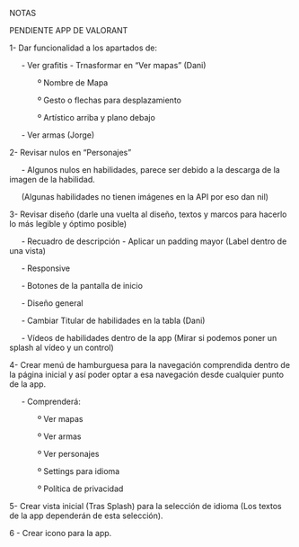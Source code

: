 ﻿NOTAS  

PENDIENTE APP DE VALORANT

1- Dar funcionalidad a los apartados de:

`	`- Ver grafitis -  Trnasformar en “Ver mapas” (Dani)



`		`º Nombre de Mapa

`		`º Gesto o flechas para desplazamiento

`		`º Artístico arriba y plano debajo



`	`- Ver armas (Jorge)

2- Revisar nulos en “Personajes” 



`	`- Algunos nulos en habilidades, parece ser debido a la descarga de la imagen de la habilidad.

`	`(Algunas habilidades no tienen imágenes en la API por eso dan nil)

3- Revisar diseño (darle una vuelta al diseño, textos y marcos para hacerlo lo más legible y óptimo posible)

`	`- Recuadro de descripción - Aplicar un padding mayor (Label dentro de una vista)

`	`- Responsive

`	`- Botones de la pantalla de inicio

`	`- Diseño general

`	`- Cambiar Titular de habilidades en la tabla (Dani)

`	`- Vídeos de habilidades dentro de la app (Mirar si podemos poner un splash al vídeo y un 	control)

4- Crear menú de hamburguesa para la navegación comprendida dentro de la página inicial y así poder optar a esa navegación desde cualquier punto de la app.

`	`- Comprenderá:



`		`º Ver mapas

`		`º Ver armas

`		`º Ver personajes

`		`º Settings para idioma

`		`º Política de privacidad

5- Crear vista inicial (Tras Splash) para la selección de idioma (Los textos de la app dependerán de esta selección).

6 - Crear icono para la app.

